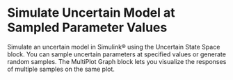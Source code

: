 # **Simulate Uncertain Model at Sampled Parameter Values**

Simulate an uncertain model in Simulink® using the Uncertain State Space block. You can sample uncertain parameters at specified values or generate random samples. The MultiPlot Graph block lets you visualize the responses of multiple samples on the same plot.

